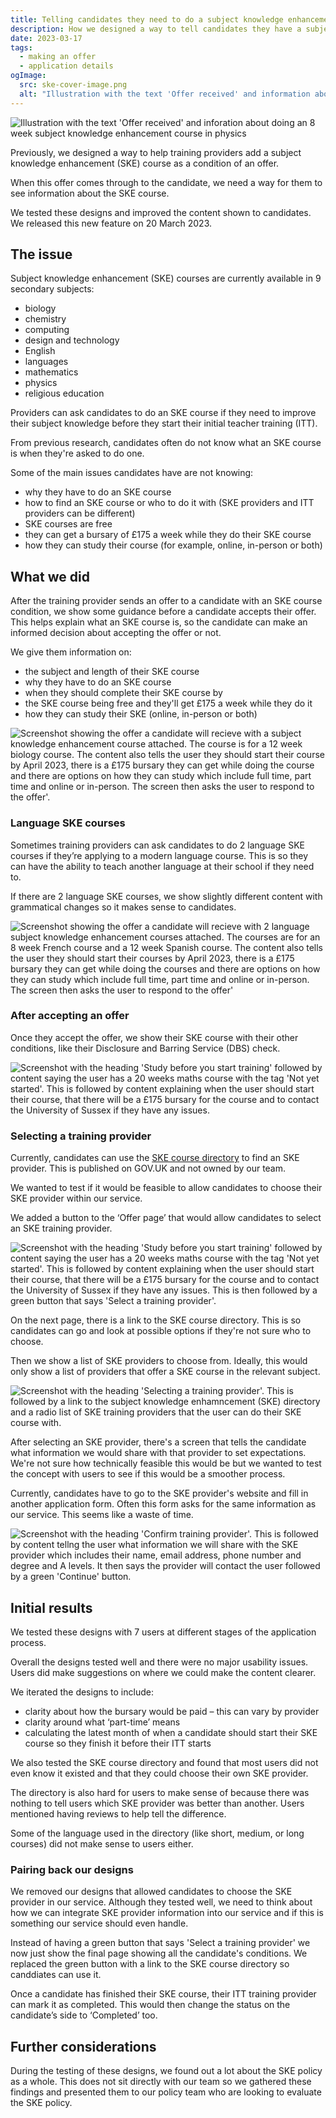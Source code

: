 ```yaml
---
title: Telling candidates they need to do a subject knowledge enhancement course
description: How we designed a way to tell candidates they have a subject knowledge enhancement course as a condition of their offer.
date: 2023-03-17
tags:
  - making an offer
  - application details
ogImage:
  src: ske-cover-image.png
  alt: "Illustration with the text 'Offer received' and information about doing an 8 week subject knowledge enhancement course in physics"
---
```


![Illustration with the text 'Offer received' and inforation about doing an 8 week subject knowledge enhancement course in physics](ske-cover-image.png)

Previously, we designed a way to help training providers add a subject knowledge enhancement (SKE) course as a condition of an offer.

When this offer comes through to the candidate, we need a way for them to see information about the SKE course.

We tested these designs and improved the content shown to candidates. We released this new feature on 20 March 2023.

## The issue

Subject knowledge enhancement (SKE) courses are currently available in 9 secondary subjects:

- biology
- chemistry
- computing
- design and technology
- English
- languages
- mathematics
- physics
- religious education

Providers can ask candidates to do an SKE course if they need to improve their subject knowledge before they start their initial teacher training (ITT).

From previous research, candidates often do not know what an SKE course is when they're asked to do one.

Some of the main issues candidates have are not knowing:

- why they have to do an SKE course
- how to find an SKE course or who to do it with (SKE providers and ITT providers can be different)
- SKE courses are free
- they can get a bursary of £175 a week while they do their SKE course
- how they can study their course (for example, online, in-person or both)

## What we did

After the training provider sends an offer to a candidate with an SKE course condition, we show some guidance before a candidate accepts their offer. This helps explain what an SKE course is, so the candidate can make an informed decision about accepting the offer or not.

We give them information on:

- the subject and length of their SKE course
- why they have to do an SKE course
- when they should complete their SKE course by
- the SKE course being free and they'll get £175 a week while they do it
- how they can study their SKE (online, in-person or both)

![Screenshot showing the offer a candidate will recieve with a subject knowledge enhancement course attached. The course is for a 12 week biology course. The content also tells the user they should start their course by April 2023, there is a £175 bursary they can get while doing the course and there are options on how they can study which include full time, part time and online or in-person. The screen then asks the user to respond to the offer'.](ske-offer-page.png)

### Language SKE courses

Sometimes training providers can ask candidates to do 2 language SKE courses if they’re applying to a modern language course. This is so they can have the ability to teach another language at their school if they need to.

If there are 2 language SKE courses, we show slightly different content with grammatical changes so it makes sense to candidates.

![Screenshot showing the offer a candidate will recieve with 2 language subject knowledge enhancement courses attached. The courses are for an 8 week French course and a 12 week Spanish course. The content also tells the user they should start their courses by April 2023, there is a £175 bursary they can get while doing the courses and there are options on how they can study which include full time, part time and online or in-person. The screen then asks the user to respond to the offer'](language-ske.png)

### After accepting an offer

Once they accept the offer, we show their SKE course with their other conditions, like their Disclosure and Barring Service (DBS) check.

![Screenshot with the heading 'Study before you start training' followed by content saying the user has a 20 weeks maths course with the tag 'Not yet started'. This is followed by content explaining when the user should start their course, that there will be a £175 bursary for the course and to contact the University of Sussex if they have any issues.](offer-page.png)

### Selecting a training provider

Currently, candidates can use the [SKE course directory](https://www.gov.uk/government/publications/subject-knowledge-enhancement-course-directory/subject-knowledge-enhancement-ske-course-directory) to find an SKE provider. This is published on GOV.UK and not owned by our team.

We wanted to test if it would be feasible to allow candidates to choose their SKE provider within our service.

We added a button to the ‘Offer page’ that would allow candidates to select an SKE training provider.

![Screenshot with the heading 'Study before you start training' followed by content saying the user has a 20 weeks maths course with the tag 'Not yet started'. This is followed by content explaining when the user should start their course, that there will be a £175 bursary for the course and to contact the University of Sussex if they have any issues. This is then followed by a green button that says 'Select a training provider'.](study-before-training.png)

On the next page, there is a link to the SKE course directory. This is so candidates can go and look at possible options if they're not sure who to choose.

Then we show a list of SKE providers to choose from. Ideally, this would only show a list of providers that offer a SKE course in the relevant subject.

![Screenshot with the heading 'Selecting a training provider'. This is followed by a link to the subject knowledge enhamncement (SKE) directory and a radio list of SKE training providers that the user can do their SKE course with.](select-training-provider.png)

After selecting an SKE provider, there's a screen that tells the candidate what information we would share with that provider to set expectations. We're not sure how technically feasible this would be but we wanted to test the concept with users to see if this would be a smoother process.

Currently, candidates have to go to the SKE provider's website and fill in another application form. Often this form asks for the same information as our service. This seems like a waste of time.

![Screenshot with the heading 'Confirm training provider'. This is followed by content tellng the user what information we will share with the SKE provider which includes their name, email address, phone number and degree and A levels. It then says the provider will contact the user followed by a green 'Continue' button.](confirm-ske-provider.png)

## Initial results

We tested these designs with 7 users at different stages of the application process.

Overall the designs tested well and there were no major usability issues. Users did make suggestions on where we could make the content clearer.

We iterated the designs to include:

- clarity about how the bursary would be paid – this can vary by provider
- clarity around what ‘part-time’ means
- calculating the latest month of when a candidate should start their SKE course so they finish it before their ITT starts

We also tested the SKE course directory and found that most users did not even know it existed and that they could choose their own SKE provider.

The directory is also hard for users to make sense of because there was nothing to tell users which SKE provider was better than another. Users mentioned having reviews to help tell the difference.

Some of the language used in the directory (like short, medium, or long courses) did not make sense to users either.

### Pairing back our designs

We removed our designs that allowed candidates to choose the SKE provider in our service. Although they tested well, we need to think about how we can integrate SKE provider information into our service and if this is something our service should even handle.

Instead of having a green button that says 'Select a training provider' we now just show the final page showing all the candidate's conditions. We replaced the green button with a link to the SKE course directory so canddiates can use it.

Once a candidate has finished their SKE course, their ITT training provider can mark it as completed. This would then change the status on the candidate’s side to ‘Completed’ too.

## Further considerations

During the testing of these designs, we found out a lot about the SKE policy as a whole. This does not sit directly with our team so we gathered these findings and presented them to our policy team who are looking to evaluate the SKE policy.
